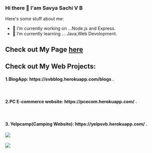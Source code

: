 ### Hi there 👋 I'am Savya Sachi V B 

Here's some stuff about me:
- 🔭 I’m currently working on ...Node.js and Express.
- 🌱 I’m currently learning ... Java,Web Devolopment.
 <h2>Check out My Page <a href="https://svbongale.github.io/Portfolio/">here</a></h2> 
 <h2> Check out My Web Projects:</h2>
                      <h4>1.BlogApp: https://svbblog.herokuapp.com/blogs .</h4><br>
                      <h4>2.PC E-commerce website: https://pcecom.herokuapp.com/ .</h4><br>
                      <h4>3. Yelpcamp(Camping Website): https://yelpsvb.herokuapp.com/ .</h4>
<img src="https://github-readme-stats.vercel.app/api?username=Svbongale&&show_icons=true&title_color=15b6d6&icon_color=d68915&text_color=ffffff&bg_color=151515"><br><br><img src="https://github-readme-stats.vercel.app/api/top-langs/?username=Svbongale&layout=compact&theme=vue&text_color=ffffff&bg_color=151515">




